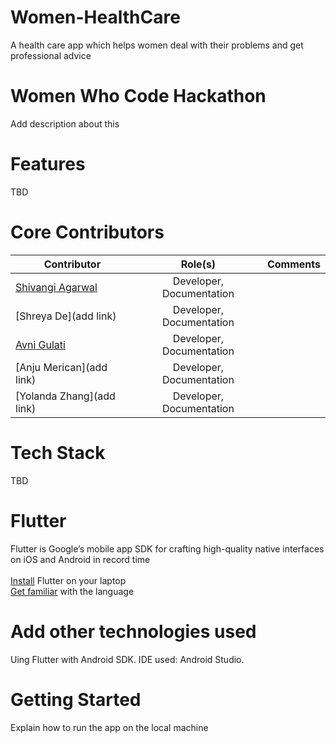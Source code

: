 # Women-HealthCare
A health care app which helps women deal with their problems and get professional advice 

# Women Who Code Hackathon
Add description about this

# Features
TBD

# Core Contributors
| Contributor        | Role(s)          | Comments  |
| ------------- |:-------------:| -----:|
|[Shivangi Agarwal](https://github.com/AShivangi)| Developer, Documentation |  |
|[Shreya De](add link)| Developer, Documentation |  |
|[Avni Gulati](https://github.com/avnigulati)| Developer, Documentation |  |
|[Anju Merican](add link)| Developer, Documentation |  |
|[Yolanda Zhang](add link)| Developer, Documentation |  |


# Tech Stack
TBD

# Flutter 
Flutter is Google’s mobile app SDK for crafting high-quality native interfaces on iOS and Android in record time <br/><br/>
[Install](https://flutter.io/get-started/install/) Flutter on your laptop <br />
[Get familiar](https://flutter.io/get-started/codelab/) with the language 

# Add other technologies used
Uing Flutter with Android SDK. 
IDE used: Android Studio.

# Getting Started 
Explain how to run the app on the local machine
